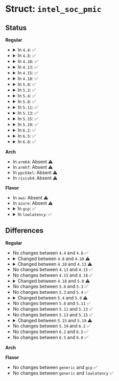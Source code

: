 # Struct: <code>intel_soc_pmic</code>

## Status
<b>Regular</b>
<ul>
<li>
<details>
<summary>In <code>4.4</code>: ✅</summary>

```c
struct intel_soc_pmic {
    int irq;
    struct regmap *regmap;
    struct regmap_irq_chip_data *irq_chip_data;
    struct regmap_irq_chip_data *irq_chip_data_level2;
    struct device *dev;
};
```
</details>
</li>
<li>
<details>
<summary>In <code>4.8</code>: ✅</summary>

```c
struct intel_soc_pmic {
    int irq;
    struct regmap *regmap;
    struct regmap_irq_chip_data *irq_chip_data;
    struct regmap_irq_chip_data *irq_chip_data_level2;
    struct device *dev;
};
```
</details>
</li>
<li>
<details>
<summary>In <code>4.10</code>: ✅</summary>

```c
struct intel_soc_pmic {
    int irq;
    struct regmap *regmap;
    struct regmap_irq_chip_data *irq_chip_data;
    struct regmap_irq_chip_data *irq_chip_data_level2;
    struct regmap_irq_chip_data *irq_chip_data_tmu;
    struct device *dev;
};
```
</details>
</li>
<li>
<details>
<summary>In <code>4.13</code>: ✅</summary>

```c
struct intel_soc_pmic {
    int irq;
    struct regmap *regmap;
    struct regmap_irq_chip_data *irq_chip_data;
    struct regmap_irq_chip_data *irq_chip_data_tmu;
    struct regmap_irq_chip_data *irq_chip_data_bcu;
    struct regmap_irq_chip_data *irq_chip_data_adc;
    struct regmap_irq_chip_data *irq_chip_data_chgr;
    struct regmap_irq_chip_data *irq_chip_data_crit;
    struct device *dev;
};
```
</details>
</li>
<li>
<details>
<summary>In <code>4.15</code>: ✅</summary>

```c
struct intel_soc_pmic {
    int irq;
    struct regmap *regmap;
    struct regmap_irq_chip_data *irq_chip_data;
    struct regmap_irq_chip_data *irq_chip_data_tmu;
    struct regmap_irq_chip_data *irq_chip_data_bcu;
    struct regmap_irq_chip_data *irq_chip_data_adc;
    struct regmap_irq_chip_data *irq_chip_data_chgr;
    struct regmap_irq_chip_data *irq_chip_data_crit;
    struct device *dev;
};
```
</details>
</li>
<li>
<details>
<summary>In <code>4.18</code>: ✅</summary>

```c
struct intel_soc_pmic {
    int irq;
    struct regmap *regmap;
    struct regmap_irq_chip_data *irq_chip_data;
    struct regmap_irq_chip_data *irq_chip_data_tmu;
    struct regmap_irq_chip_data *irq_chip_data_bcu;
    struct regmap_irq_chip_data *irq_chip_data_adc;
    struct regmap_irq_chip_data *irq_chip_data_chgr;
    struct regmap_irq_chip_data *irq_chip_data_crit;
    struct device *dev;
};
```
</details>
</li>
<li>
<details>
<summary>In <code>5.0</code>: ✅</summary>

```c
struct intel_soc_pmic {
    int irq;
    struct regmap *regmap;
    struct regmap_irq_chip_data *irq_chip_data;
    struct regmap_irq_chip_data *irq_chip_data_pwrbtn;
    struct regmap_irq_chip_data *irq_chip_data_tmu;
    struct regmap_irq_chip_data *irq_chip_data_bcu;
    struct regmap_irq_chip_data *irq_chip_data_adc;
    struct regmap_irq_chip_data *irq_chip_data_chgr;
    struct regmap_irq_chip_data *irq_chip_data_crit;
    struct device *dev;
};
```
</details>
</li>
<li>
<details>
<summary>In <code>5.3</code>: ✅</summary>

```c
struct intel_soc_pmic {
    int irq;
    struct regmap *regmap;
    struct regmap_irq_chip_data *irq_chip_data;
    struct regmap_irq_chip_data *irq_chip_data_pwrbtn;
    struct regmap_irq_chip_data *irq_chip_data_tmu;
    struct regmap_irq_chip_data *irq_chip_data_bcu;
    struct regmap_irq_chip_data *irq_chip_data_adc;
    struct regmap_irq_chip_data *irq_chip_data_chgr;
    struct regmap_irq_chip_data *irq_chip_data_crit;
    struct device *dev;
};
```
</details>
</li>
<li>
<details>
<summary>In <code>5.4</code>: ✅</summary>

```c
struct intel_soc_pmic {
    int irq;
    struct regmap *regmap;
    struct regmap_irq_chip_data *irq_chip_data;
    struct regmap_irq_chip_data *irq_chip_data_pwrbtn;
    struct regmap_irq_chip_data *irq_chip_data_tmu;
    struct regmap_irq_chip_data *irq_chip_data_bcu;
    struct regmap_irq_chip_data *irq_chip_data_adc;
    struct regmap_irq_chip_data *irq_chip_data_chgr;
    struct regmap_irq_chip_data *irq_chip_data_crit;
    struct device *dev;
};
```
</details>
</li>
<li>
<details>
<summary>In <code>5.8</code>: ✅</summary>

```c
struct intel_soc_pmic {
    int irq;
    struct regmap *regmap;
    struct regmap_irq_chip_data *irq_chip_data;
    struct regmap_irq_chip_data *irq_chip_data_pwrbtn;
    struct regmap_irq_chip_data *irq_chip_data_tmu;
    struct regmap_irq_chip_data *irq_chip_data_bcu;
    struct regmap_irq_chip_data *irq_chip_data_adc;
    struct regmap_irq_chip_data *irq_chip_data_chgr;
    struct regmap_irq_chip_data *irq_chip_data_crit;
    struct device *dev;
    struct intel_scu_ipc_dev *scu;
};
```
</details>
</li>
<li>
<details>
<summary>In <code>5.11</code>: ✅</summary>

```c
struct intel_soc_pmic {
    int irq;
    struct regmap *regmap;
    struct regmap_irq_chip_data *irq_chip_data;
    struct regmap_irq_chip_data *irq_chip_data_pwrbtn;
    struct regmap_irq_chip_data *irq_chip_data_tmu;
    struct regmap_irq_chip_data *irq_chip_data_bcu;
    struct regmap_irq_chip_data *irq_chip_data_adc;
    struct regmap_irq_chip_data *irq_chip_data_chgr;
    struct regmap_irq_chip_data *irq_chip_data_crit;
    struct device *dev;
    struct intel_scu_ipc_dev *scu;
};
```
</details>
</li>
<li>
<details>
<summary>In <code>5.13</code>: ✅</summary>

```c
struct intel_soc_pmic {
    int irq;
    struct regmap *regmap;
    struct regmap_irq_chip_data *irq_chip_data;
    struct regmap_irq_chip_data *irq_chip_data_pwrbtn;
    struct regmap_irq_chip_data *irq_chip_data_tmu;
    struct regmap_irq_chip_data *irq_chip_data_bcu;
    struct regmap_irq_chip_data *irq_chip_data_adc;
    struct regmap_irq_chip_data *irq_chip_data_chgr;
    struct regmap_irq_chip_data *irq_chip_data_crit;
    struct device *dev;
    struct intel_scu_ipc_dev *scu;
};
```
</details>
</li>
<li>
<details>
<summary>In <code>5.15</code>: ✅</summary>

```c
struct intel_soc_pmic {
    int irq;
    struct regmap *regmap;
    struct regmap_irq_chip_data *irq_chip_data;
    struct regmap_irq_chip_data *irq_chip_data_pwrbtn;
    struct regmap_irq_chip_data *irq_chip_data_tmu;
    struct regmap_irq_chip_data *irq_chip_data_bcu;
    struct regmap_irq_chip_data *irq_chip_data_adc;
    struct regmap_irq_chip_data *irq_chip_data_chgr;
    struct regmap_irq_chip_data *irq_chip_data_crit;
    struct device *dev;
    struct intel_scu_ipc_dev *scu;
};
```
</details>
</li>
<li>
<details>
<summary>In <code>5.19</code>: ✅</summary>

```c
struct intel_soc_pmic {
    int irq;
    struct regmap *regmap;
    struct regmap_irq_chip_data *irq_chip_data;
    struct regmap_irq_chip_data *irq_chip_data_pwrbtn;
    struct regmap_irq_chip_data *irq_chip_data_tmu;
    struct regmap_irq_chip_data *irq_chip_data_bcu;
    struct regmap_irq_chip_data *irq_chip_data_adc;
    struct regmap_irq_chip_data *irq_chip_data_chgr;
    struct regmap_irq_chip_data *irq_chip_data_crit;
    struct device *dev;
    struct intel_scu_ipc_dev *scu;
    enum intel_cht_wc_models cht_wc_model;
};
```
</details>
</li>
<li>
<details>
<summary>In <code>6.2</code>: ✅</summary>

```c
struct intel_soc_pmic {
    int irq;
    struct regmap *regmap;
    struct regmap_irq_chip_data *irq_chip_data;
    struct regmap_irq_chip_data *irq_chip_data_pwrbtn;
    struct regmap_irq_chip_data *irq_chip_data_tmu;
    struct regmap_irq_chip_data *irq_chip_data_bcu;
    struct regmap_irq_chip_data *irq_chip_data_adc;
    struct regmap_irq_chip_data *irq_chip_data_chgr;
    struct regmap_irq_chip_data *irq_chip_data_crit;
    struct device *dev;
    struct intel_scu_ipc_dev *scu;
    enum intel_cht_wc_models cht_wc_model;
};
```
</details>
</li>
<li>
<details>
<summary>In <code>6.5</code>: ✅</summary>

```c
struct intel_soc_pmic {
    int irq;
    struct regmap *regmap;
    struct regmap_irq_chip_data *irq_chip_data;
    struct regmap_irq_chip_data *irq_chip_data_pwrbtn;
    struct regmap_irq_chip_data *irq_chip_data_tmu;
    struct regmap_irq_chip_data *irq_chip_data_bcu;
    struct regmap_irq_chip_data *irq_chip_data_adc;
    struct regmap_irq_chip_data *irq_chip_data_chgr;
    struct regmap_irq_chip_data *irq_chip_data_crit;
    struct device *dev;
    struct intel_scu_ipc_dev *scu;
    enum intel_cht_wc_models cht_wc_model;
};
```
</details>
</li>
<li>
<details>
<summary>In <code>6.8</code>: ✅</summary>

```c
struct intel_soc_pmic {
    int irq;
    struct regmap *regmap;
    struct regmap_irq_chip_data *irq_chip_data;
    struct regmap_irq_chip_data *irq_chip_data_pwrbtn;
    struct regmap_irq_chip_data *irq_chip_data_tmu;
    struct regmap_irq_chip_data *irq_chip_data_bcu;
    struct regmap_irq_chip_data *irq_chip_data_adc;
    struct regmap_irq_chip_data *irq_chip_data_chgr;
    struct regmap_irq_chip_data *irq_chip_data_crit;
    struct device *dev;
    struct intel_scu_ipc_dev *scu;
    enum intel_cht_wc_models cht_wc_model;
};
```
</details>
</li>
</ul>
<b>Arch</b>
<ul>
<li>
In <code>arm64</code>: Absent ⚠️
</li>
<li>
In <code>armhf</code>: Absent ⚠️
</li>
<li>
In <code>ppc64el</code>: Absent ⚠️
</li>
<li>
In <code>riscv64</code>: Absent ⚠️
</li>
</ul>
<b>Flavor</b>
<ul>
<li>
In <code>aws</code>: Absent ⚠️
</li>
<li>
In <code>azure</code>: Absent ⚠️
</li>
<li>
<details>
<summary>In <code>gcp</code>: ✅</summary>

```c
struct intel_soc_pmic {
    int irq;
    struct regmap *regmap;
    struct regmap_irq_chip_data *irq_chip_data;
    struct regmap_irq_chip_data *irq_chip_data_pwrbtn;
    struct regmap_irq_chip_data *irq_chip_data_tmu;
    struct regmap_irq_chip_data *irq_chip_data_bcu;
    struct regmap_irq_chip_data *irq_chip_data_adc;
    struct regmap_irq_chip_data *irq_chip_data_chgr;
    struct regmap_irq_chip_data *irq_chip_data_crit;
    struct device *dev;
};
```
</details>
</li>
<li>
<details>
<summary>In <code>lowlatency</code>: ✅</summary>

```c
struct intel_soc_pmic {
    int irq;
    struct regmap *regmap;
    struct regmap_irq_chip_data *irq_chip_data;
    struct regmap_irq_chip_data *irq_chip_data_pwrbtn;
    struct regmap_irq_chip_data *irq_chip_data_tmu;
    struct regmap_irq_chip_data *irq_chip_data_bcu;
    struct regmap_irq_chip_data *irq_chip_data_adc;
    struct regmap_irq_chip_data *irq_chip_data_chgr;
    struct regmap_irq_chip_data *irq_chip_data_crit;
    struct device *dev;
};
```
</details>
</li>
</ul>

## Differences
<b>Regular</b>
<ul>
<li>
No changes between <code>4.4</code> and <code>4.8</code> ✅
</li>
<li>
<details>
<summary>Changed between <code>4.8</code> and <code>4.10</code> ⚠️</summary>
<ul>
<li>
<b>Field added. </b>
<code>struct regmap_irq_chip_data *irq_chip_data_tmu</code>
</li>
</ul>
</details>
</li>
<li>
<details>
<summary>Changed between <code>4.10</code> and <code>4.13</code> ⚠️</summary>
<ul>
<li>
<b>Field added. </b>
<code>struct regmap_irq_chip_data *irq_chip_data_bcu</code>
</li>
<li>
<b>Field added. </b>
<code>struct regmap_irq_chip_data *irq_chip_data_adc</code>
</li>
<li>
<b>Field added. </b>
<code>struct regmap_irq_chip_data *irq_chip_data_chgr</code>
</li>
<li>
<b>Field added. </b>
<code>struct regmap_irq_chip_data *irq_chip_data_crit</code>
</li>
<li>
<b>Field removed. </b>
<code>struct regmap_irq_chip_data *irq_chip_data_level2</code>
</li>
</ul>
</details>
</li>
<li>
No changes between <code>4.13</code> and <code>4.15</code> ✅
</li>
<li>
No changes between <code>4.15</code> and <code>4.18</code> ✅
</li>
<li>
<details>
<summary>Changed between <code>4.18</code> and <code>5.0</code> ⚠️</summary>
<ul>
<li>
<b>Field added. </b>
<code>struct regmap_irq_chip_data *irq_chip_data_pwrbtn</code>
</li>
</ul>
</details>
</li>
<li>
No changes between <code>5.0</code> and <code>5.3</code> ✅
</li>
<li>
No changes between <code>5.3</code> and <code>5.4</code> ✅
</li>
<li>
<details>
<summary>Changed between <code>5.4</code> and <code>5.8</code> ⚠️</summary>
<ul>
<li>
<b>Field added. </b>
<code>struct intel_scu_ipc_dev *scu</code>
</li>
</ul>
</details>
</li>
<li>
No changes between <code>5.8</code> and <code>5.11</code> ✅
</li>
<li>
No changes between <code>5.11</code> and <code>5.13</code> ✅
</li>
<li>
No changes between <code>5.13</code> and <code>5.15</code> ✅
</li>
<li>
<details>
<summary>Changed between <code>5.15</code> and <code>5.19</code> ⚠️</summary>
<ul>
<li>
<b>Field added. </b>
<code>enum intel_cht_wc_models cht_wc_model</code>
</li>
</ul>
</details>
</li>
<li>
No changes between <code>5.19</code> and <code>6.2</code> ✅
</li>
<li>
No changes between <code>6.2</code> and <code>6.5</code> ✅
</li>
<li>
No changes between <code>6.5</code> and <code>6.8</code> ✅
</li>
</ul>
<b>Arch</b>
<ul>
</ul>
<b>Flavor</b>
<ul>
<li>
No changes between <code>generic</code> and <code>gcp</code> ✅
</li>
<li>
No changes between <code>generic</code> and <code>lowlatency</code> ✅
</li>
</ul>
